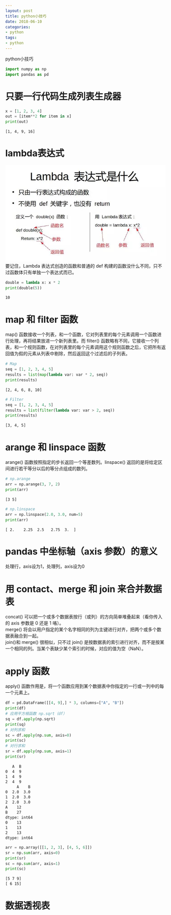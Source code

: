 ```yaml
---
layout: post
title: python小技巧
date: 2018-06-10 
categories: 
- python
tags: 
- python
---
```

python小技巧
<!--more-->
```python
import numpy as np
import pandas as pd
```

# 只要一行代码生成列表生成器


```python
x = [1, 2, 3, 4]
out = [item**2 for item in x]
print(out)
```

    [1, 4, 9, 16]
    

# lambda表达式
![](/assets/images/python/lambda.jpg)
要记住，Lambda 表达式创造的函数和普通的 def 构建的函数没什么不同，只不过函数体只有单独一个表达式而已。


```python
double = lambda x: x * 2
print(double(5))
```

    10
    

# map 和 filter 函数
 map() 函数接收一个列表，和一个函数，它对列表里的每个元素调用一个函数进行处理，再将结果放进一个新列表里。而 filter() 函数略有不同，它接收一个列表，和一个规则函数，在对列表里的每个元素调用这个规则函数之后，它把所有返回值为假的元素从列表中剔除，然后返回这个过滤后的子列表。


```python
# Map
seq = [1, 2, 3, 4, 5]
results = list(map(lambda var: var * 2, seq))
print(results)
```

    [2, 4, 6, 8, 10]
    


```python
# Filter
seq = [1, 2, 3, 4, 5]
results = list(filter(lambda var: var > 2, seq))
print(results)
```

    [3, 4, 5]
    

# arange 和 linspace 函数
arange() 函数按照指定的步长返回一个等差数列。linspace() 返回的是将给定区间进行若干等分以后的等分点组成的数列。


```python
# np.arange
arr = np.arange(3, 7, 2)
print(arr)
```

    [3 5]
    


```python
# np.linspace
arr = np.linspace(2.0, 3.0, num=5)
print(arr)
```

    [ 2.    2.25  2.5   2.75  3.  ]
    

# pandas 中坐标轴（axis 参数）的意义
处理行，axis设为1，处理列，axis设为0

# 用 contact、merge 和 join 来合并数据表
concat() 可以把一个或多个数据表按行（或列）的方向简单堆叠起来（看你传入的 axis 参数是 0 还是 1 咯）。  
merge() 将会以用户指定的某个名字相同的列为主键进行对齐，把两个或多个数据表融合到一起。  
join()和 merge() 很相似，只不过 join() 是按数据表的索引进行对齐，而不是按某一个相同的列。当某个表缺少某个索引的时候，对应的值为空（NaN）。

# apply 函数
apply() 函数作用是，将一个函数应用到某个数据表中你指定的一行或一列中的每一个元素上。



```python
df = pd.DataFrame([[4, 9],] * 3, columns=["A", "B"])
print(df)
# 应用平方根函数 np.sqrt（df）
sq = df.apply(np.sqrt)
print(sq)
# 对列求和
sc = df.apply(np.sum, axis=0)
print(sc)
# 对行求和
sr = df.apply(np.sum, axis=1)
print(sr)
```

       A  B
    0  4  9
    1  4  9
    2  4  9
         A    B
    0  2.0  3.0
    1  2.0  3.0
    2  2.0  3.0
    A    12
    B    27
    dtype: int64
    0    13
    1    13
    2    13
    dtype: int64
    


```python
arr = np.array([[1, 2, 3], [4, 5, 6]])
sr = np.sum(arr, axis=0)
print(sr)
sc = np.sum(arr, axis=1)
print(sc)
```

    [5 7 9]
    [ 6 15]
    

# 数据透视表
